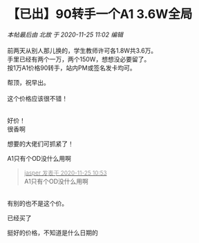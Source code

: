 # 【已出】90转手一个A1 3.6W全局


<i class="pstatus"> 本帖最后由 北故 于 2020-11-25 11:02 编辑 </i><br />
<br />
前两天从别人那儿换的，学生教师许可各1.8W共3.6万。<br />
手里已经有两个一万，两个150W，想想没必要留了。<br />
按1万A1价格90转手，站内PM或签名发卡均可。

帮顶，祝早出。<br />
<br />
这个价格应该很不错！<br />
<br />
<img src="static/image/smiley/default/lol.gif" smilieid="12" border="0" alt="" /><img src="static/image/smiley/default/lol.gif" smilieid="12" border="0" alt="" /><img src="static/image/smiley/default/lol.gif" smilieid="12" border="0" alt="" />

好价！<br />
很香啊

想要的大佬们可抓紧了！

A1只有个OD没什么用啊<img id="aimg_i949j" onclick="zoom(this, this.src, 0, 0, 0)" class="zoom" src="https://cdn.jsdelivr.net/gh/hishis/forum-master/public/images/patch.gif" onmouseover="img_onmouseoverfunc(this)" onload="thumbImg(this)" border="0" alt="" />

<div class="quote"><blockquote><font size="2"><a href="https://www.hostloc.com/forum.php?mod=redirect&amp;goto=findpost&amp;pid=9513665&amp;ptid=771099" target="_blank"><font color="#999999">jasper 发表于 2020-11-25 10:53</font></a></font><br />
A1只有个OD没什么用啊</blockquote></div><br />
有别的也不是这个价。

已经买了

挺好的价格，不知道是什么日期的

